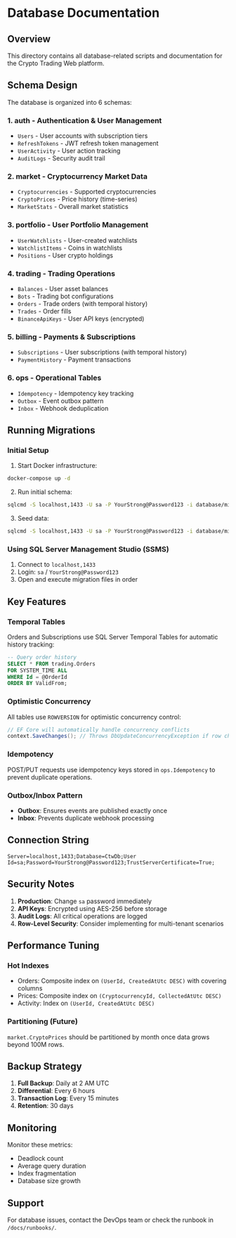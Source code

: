 # Database Documentation

## Overview

This directory contains all database-related scripts and documentation for the Crypto Trading Web platform.

## Schema Design

The database is organized into 6 schemas:

### 1. **auth** - Authentication & User Management
- `Users` - User accounts with subscription tiers
- `RefreshTokens` - JWT refresh token management
- `UserActivity` - User action tracking
- `AuditLogs` - Security audit trail

### 2. **market** - Cryptocurrency Market Data
- `Cryptocurrencies` - Supported cryptocurrencies
- `CryptoPrices` - Price history (time-series)
- `MarketStats` - Overall market statistics

### 3. **portfolio** - User Portfolio Management
- `UserWatchlists` - User-created watchlists
- `WatchlistItems` - Coins in watchlists
- `Positions` - User crypto holdings

### 4. **trading** - Trading Operations
- `Balances` - User asset balances
- `Bots` - Trading bot configurations
- `Orders` - Trade orders (with temporal history)
- `Trades` - Order fills
- `BinanceApiKeys` - User API keys (encrypted)

### 5. **billing** - Payments & Subscriptions
- `Subscriptions` - User subscriptions (with temporal history)
- `PaymentHistory` - Payment transactions

### 6. **ops** - Operational Tables
- `Idempotency` - Idempotency key tracking
- `Outbox` - Event outbox pattern
- `Inbox` - Webhook deduplication

## Running Migrations

### Initial Setup

1. Start Docker infrastructure:
```bash
docker-compose up -d
```

2. Run initial schema:
```bash
sqlcmd -S localhost,1433 -U sa -P YourStrong@Password123 -i database/migrations/001_InitialSchema.sql
```

3. Seed data:
```bash
sqlcmd -S localhost,1433 -U sa -P YourStrong@Password123 -i database/migrations/002_SeedData.sql
```

### Using SQL Server Management Studio (SSMS)

1. Connect to `localhost,1433`
2. Login: `sa` / `YourStrong@Password123`
3. Open and execute migration files in order

## Key Features

### Temporal Tables
Orders and Subscriptions use SQL Server Temporal Tables for automatic history tracking:
```sql
-- Query order history
SELECT * FROM trading.Orders 
FOR SYSTEM_TIME ALL 
WHERE Id = @OrderId
ORDER BY ValidFrom;
```

### Optimistic Concurrency
All tables use `ROWVERSION` for optimistic concurrency control:
```csharp
// EF Core will automatically handle concurrency conflicts
context.SaveChanges(); // Throws DbUpdateConcurrencyException if row changed
```

### Idempotency
POST/PUT requests use idempotency keys stored in `ops.Idempotency` to prevent duplicate operations.

### Outbox/Inbox Pattern
- **Outbox**: Ensures events are published exactly once
- **Inbox**: Prevents duplicate webhook processing

## Connection String

```
Server=localhost,1433;Database=CtwDb;User Id=sa;Password=YourStrong@Password123;TrustServerCertificate=True;
```

## Security Notes

1. **Production**: Change `sa` password immediately
2. **API Keys**: Encrypted using AES-256 before storage
3. **Audit Logs**: All critical operations are logged
4. **Row-Level Security**: Consider implementing for multi-tenant scenarios

## Performance Tuning

### Hot Indexes
- Orders: Composite index on `(UserId, CreatedAtUtc DESC)` with covering columns
- Prices: Composite index on `(CryptocurrencyId, CollectedAtUtc DESC)`
- Activity: Index on `(UserId, CreatedAtUtc DESC)`

### Partitioning (Future)
`market.CryptoPrices` should be partitioned by month once data grows beyond 100M rows.

## Backup Strategy

1. **Full Backup**: Daily at 2 AM UTC
2. **Differential**: Every 6 hours
3. **Transaction Log**: Every 15 minutes
4. **Retention**: 30 days

## Monitoring

Monitor these metrics:
- Deadlock count
- Average query duration
- Index fragmentation
- Database size growth

## Support

For database issues, contact the DevOps team or check the runbook in `/docs/runbooks/`.

